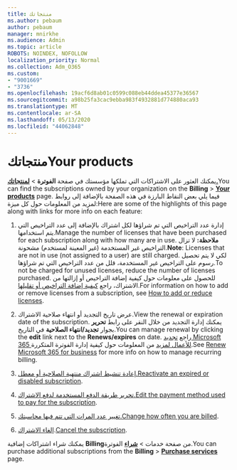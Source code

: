 ```yaml
---
title: منتجاتك
ms.author: pebaum
author: pebaum
manager: mnirkhe
ms.audience: Admin
ms.topic: article
ROBOTS: NOINDEX, NOFOLLOW
localization_priority: Normal
ms.collection: Adm_O365
ms.custom:
- "9001669"
- "3736"
ms.openlocfilehash: 19acf6d8ab01c0599c088eb44ddea45377e36567
ms.sourcegitcommit: a98b25fa3cac9ebba983f4932881d774880aca93
ms.translationtype: MT
ms.contentlocale: ar-SA
ms.lasthandoff: 05/13/2020
ms.locfileid: "44062848"
---
```

# <a name="your-products"></a><span data-ttu-id="863c1-102">منتجاتك</span><span class="sxs-lookup"><span data-stu-id="863c1-102">Your products</span></span>

<span data-ttu-id="863c1-103">يمكنك العثور على الاشتراكات التي تملكها مؤسستك في صفحة **الفوترة**  >  **[لمنتجاتك.](https://go.microsoft.com/fwlink/p/?linkid=842054)**</span><span class="sxs-lookup"><span data-stu-id="863c1-103">You can find the subscriptions owned by your organization on the **Billing** > **[Your products](https://go.microsoft.com/fwlink/p/?linkid=842054)** page.</span></span> <span data-ttu-id="863c1-104">فيما يلي بعض النقاط البارزة في هذه الصفحة بالإضافة إلى روابط لمزيد من المعلومات حول كل ميزة:</span><span class="sxs-lookup"><span data-stu-id="863c1-104">Here are some of the highlights of this page along with links for more info on each feature:</span></span>

1. <span data-ttu-id="863c1-105">إدارة عدد التراخيص التي تم شراؤها لكل اشتراك بالإضافة إلى عدد التراخيص التي يتم استخدامها.</span><span class="sxs-lookup"><span data-stu-id="863c1-105">Manage the number of licenses that have been purchased for each subscription along with how many are in use.</span></span>  <span data-ttu-id="863c1-106">**ملاحظة:** لا تزال التراخيص غير المستخدمة (غير المعينة لمستخدم) مشحونة.</span><span class="sxs-lookup"><span data-stu-id="863c1-106">**Note**: Licenses that are not in use (not assigned to a user) are still charged.</span></span>  <span data-ttu-id="863c1-107">لكي لا يتم تحصيل رسوم على التراخيص غير المستخدمة، قلل من عدد التراخيص التي تم شراؤها.</span><span class="sxs-lookup"><span data-stu-id="863c1-107">To not be charged for unused licenses, reduce the number of licenses purchased.</span></span> <span data-ttu-id="863c1-108">للحصول على معلومات حول كيفية إضافة التراخيص أو إزالتها من الاشتراك، راجع [كيفية إضافة التراخيص أو تقليلها](https://docs.microsoft.com/alchemyinsights/how-to-add-or-reduce-licenses).</span><span class="sxs-lookup"><span data-stu-id="863c1-108">For information on how to add or remove licenses from a subscription, see [How to add or reduce licenses](https://docs.microsoft.com/alchemyinsights/how-to-add-or-reduce-licenses).</span></span>

2. <span data-ttu-id="863c1-109">عرض تاريخ التجديد أو انتهاء صلاحية الاشتراك.</span><span class="sxs-lookup"><span data-stu-id="863c1-109">View the renewal or expiration date of the subscription.</span></span>  <span data-ttu-id="863c1-110">يمكنك إدارة التجديد من خلال النقر على رابط **تحرير** بجوار **تجديد/انتهاء الصلاحية** في التاريخ.</span><span class="sxs-lookup"><span data-stu-id="863c1-110">You can manage renewal by clicking the **edit** link next to the **Renews/expires** on date.</span></span>  <span data-ttu-id="863c1-111">راجع [تجديد Microsoft 365 للأعمال لمزيد](https://go.microsoft.com/fwlink/?linkid=2119216) من المعلومات حول كيفية إدارة الفوترة المتكررة.</span><span class="sxs-lookup"><span data-stu-id="863c1-111">See [Renew Microsoft 365 for business](https://go.microsoft.com/fwlink/?linkid=2119216) for more info on how to manage recurring billing.</span></span>

3. <span data-ttu-id="863c1-112">[إعادة تنشيط اشتراك منتهية الصلاحية أو معطل.](https://go.microsoft.com/fwlink/?linkid=2117519)</span><span class="sxs-lookup"><span data-stu-id="863c1-112">[Reactivate an expired or disabled subscription](https://go.microsoft.com/fwlink/?linkid=2117519).</span></span>

4. <span data-ttu-id="863c1-113">[تحرير طريقة الدفع المستخدمة لدفع الاشتراك.](https://go.microsoft.com/fwlink/?linkid=2117167)</span><span class="sxs-lookup"><span data-stu-id="863c1-113">[Edit the payment method used to pay for the subscription](https://go.microsoft.com/fwlink/?linkid=2117167).</span></span>

5. <span data-ttu-id="863c1-114">[تغيير عدد المرات التي تتم فيها محاسبتك.](https://go.microsoft.com/fwlink/?linkid=2119112)</span><span class="sxs-lookup"><span data-stu-id="863c1-114">[Change how often you are billed](https://go.microsoft.com/fwlink/?linkid=2119112).</span></span>

6. <span data-ttu-id="863c1-115">[إلغاء الاشتراك](https://go.microsoft.com/fwlink/?linkid=2119113).</span><span class="sxs-lookup"><span data-stu-id="863c1-115">[Cancel the subscription](https://go.microsoft.com/fwlink/?linkid=2119113).</span></span>

<span data-ttu-id="863c1-116">يمكنك شراء اشتراكات إضافية **Billing**من صفحة خدمات  >  [**شراء**](https://go.microsoft.com/fwlink/p/?linkid=868433) الفوترة.</span><span class="sxs-lookup"><span data-stu-id="863c1-116">You can purchase additional subscriptions from the **Billing** > [**Purchase services**](https://go.microsoft.com/fwlink/p/?linkid=868433) page.</span></span>
